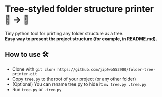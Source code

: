 # Tree-styled folder structure printer 📁 → 🌳
Tiny python tool for printing any folder structure as a tree.\
**Easy way to present the project structure (for example, in README.md).**
## How to use 🛠️
- Clone with `git clone https://github.com/jiptwo553900/folder-tree-printer.git`
- Copy `tree.py` to the root of your project (or any other folder)
- (Optional) You can rename tree.py to hide it: `mv tree.py .tree.py`
- Run `tree.py` or `.tree.py`
